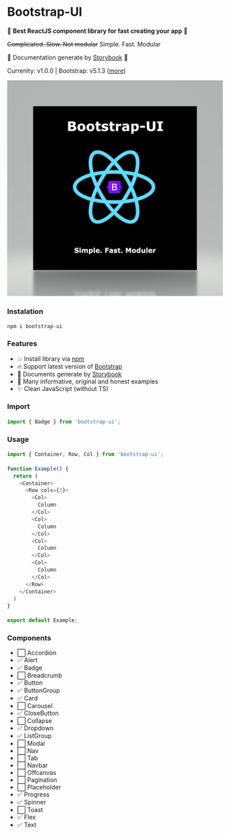 # **Bootstrap-UI**

🚀 **Best ReactJS component library for fast creating your app** 🚀

~~Complicated. Slow. Not modular~~
Simple. Fast. Modular

👏 Documentation generate by [Storybook](storybook.js.org) 👏

Currenlty: v1.0.0 | Bootstrap: v5.1.3 ([more](https://getbootstrap.com/))

![BootstrapUILogo](./img/bootstrap-ui.png)

### **Instalation**
```shell
npm i bootstrap-ui
```

### **Features**
+ 💥 Install library via [npm](https://www.npmjs.com)
+ 🔥 Support latest version of [Bootstrap](https://github.com/twbs/bootstrap/releases/tag/v5.1.3)
+ 🧾 Documents generate by [Storybook](https://www.storybook.js.org)
+ 📖 Many informative, original and honest examples
+ ✨ Clean JavaScript (without TS)

### **Import**
```js
import { Badge } from 'bootstrap-ui';
```

### **Usage**
```js
import { Container, Row, Col } from 'bootstrap-ui';

function Example() {
  return (
    <Container>
      <Row cols={2}>
        <Col>
          Column
        </Col>
        <Col>
          Column
        </Col>
        <Col>
          Column
        </Col>
        <Col>
          Column
        </Col>
      </Row>
    </Container>
  )
}

export default Example;
```

### **Components**
+ ⬜ Accordion
+ ✅ Alert
+ ✅ Badge
+ ⬜ Breadcrumb
+ ✅ Button
+ ✅ ButtonGroup
+ ✅ Card
+ ⬜ Carousel
+ ✅ CloseButton
+ ⬜ Collapse
+ ✅ Dropdown
+ ✅ ListGroup
+ ⬜ Modal
+ ⬜ Nav
+ ⬜ Tab
+ ⬜ Navbar
+ ⬜ Offcanvas
+ ⬜ Pagination
+ ⬜ Placeholder
+ ✅ Progress
+ ✅ Spinner
+ ⬜ Toast
+ ✅ Flex
+ ✅ Text